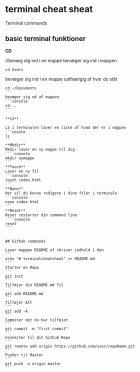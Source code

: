# terminal cheat sheat

Terminal commands 

## basic terminal funktioner
**CD**

//bevæg dig ind i en mappe
bevæger sig ind i mappen
```console
cd Users
```

bevæger sig ind i en mappe uafhængig af hvor du står 
````console
cd ~/Documents
```
bevæger sig ud af mappen
```console
cd ..
```

**LS**

LS i terminalen laver en liste af hvad der er i mappen
```cosole
ls
``
**Mkdir**
Mkdir laver en ny mappe til dig
````console
mkdir nymappe
```
**Touch**
Laver en ny fil 
```console
touch index.html
```
**Nano**
Her vil du kunne redigere i dine filer i terminale
```console
nano index.html
```
**Reset**
Reset restarter din command line
````console
reset
```


## Github commands

Laver mappen README of skriver indhold i den
```
echo "# terminalcheatsheat" >> README.md
```
Starter en Repo
```
git init
```
Tilføjer din README.md fil 
```
git add README.md
```
Tilføjer Alt
```
git add -A
```
Commiter det du har tilføjet 
```
git commit -m "first commit"
```
Connecter til dit Github Repo
```
git remote add origin https://github.com/user/repoName.git
```
Pusher til Master
```
git push -u origin master 
```
